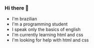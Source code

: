 ### Hi there 👋
- I'm brazilian
- I'm a programming student
- I speak only the basics of english 
- I'm currently learning html and css
- I'm looking for help with html and css

